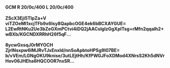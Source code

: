 #### GCM R 20/0c/400 L 20/0c/400
**ZScX3Eji5TIpZa+V**<br/>**viTZOeMl1xcjTFb9x6Isy8QapbcOGE4ek6bBCXAYGUE=**<br/>**L2EwRtNKu2Ue3bZeGXmPCtvi4iDQ2jAACsIglzGgXpITsg+rMfn2qqalh2+wBXb/KGCNDXRRhH26f5qF...**<br/><br/>
**8ycwGxsqJ0rMYOCH**<br/>**ZjrlNsxpw6IMJRvTJxEnxld/nnSoApbtoHPSg9l07BE=**<br/>**b/vVEm/LGNgOKU9knise/3utLEjtHh/KfPWGJFoXDMod4XNrsS2Kh5dNVrHov06JHEha6HQCOOR7nxSR...**